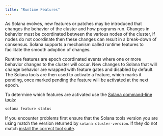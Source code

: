 ```yaml
---
title: "Runtime Features"
---
```


As Solana evolves, new features or patches may be introduced that changes the
behavior of the cluster and how programs run.  Changes in behavior must be
coordinated between the various nodes of the cluster, if nodes do not coordinate
then these changes can result in a break-down of consensus.  Solana supports a
mechanism called runtime features to facilitate the smooth adoption of changes.

Runtime features are epoch coordinated events where one or more behavior changes
to the cluster will occur.  New changes to Solana that will change behavior are
wrapped with feature gates and disabled by default.  The Solana tools are then
used to activate a feature, which marks it pending, once marked pending the
feature will be activated at the next epoch.

To determine which features are activated use the [Solana command-line
tools](cli/install-solana-cli-tools.md):

```bash
solana feature status
```

If you encounter problems first ensure that the Solana tools version you are using match the version returned by `solana cluster-version`.  If they do not match [install the correct tool suite](cli/install-solana-cli-tools.md).
